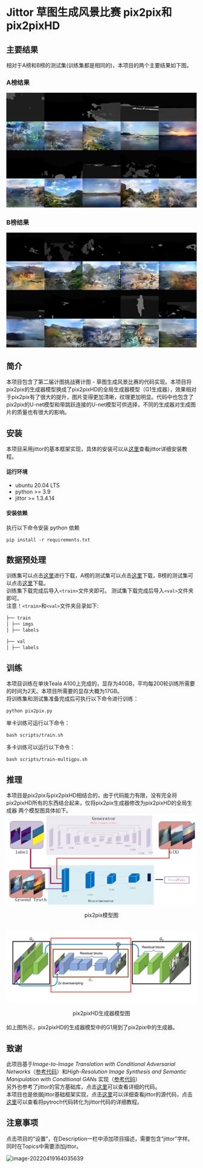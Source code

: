 # Jittor 草图生成风景比赛 pix2pix和pix2pixHD
## 主要结果
相对于A榜和B榜的测试集(训练集都是相同的)，本项目的两个主要结果如下图。
### A榜结果
![主要结果](./img/A.png)
### B榜结果
![主要结果](./img/B.png)

## 简介
本项目包含了第二届计图挑战赛计图 - 草图生成风景比赛的代码实现。本项目将pix2pix的生成器模型换成了pix2pixHD的全局生成器模型（G1生成器），效果相对于pix2pix有了很大的提升，图片变得更加清晰，纹理更加明显。代码中也包含了pix2pix的U-net模型和带跳跃连接的U-net模型可供选择，不同的生成器对生成图片的质量也有很大的影响。

## 安装 
本项目采用jittor的基本框架实现，具体的安装可以从[这里](https://cg.cs.tsinghua.edu.cn/jittor/download/)查看jittor详细安装教程。
#### 运行环境
- ubuntu 20.04 LTS
- python >= 3.9
- jittor >= 1.3.4.14

#### 安装依赖
执行以下命令安装 python 依赖
```
pip install -r requirements.txt
```

## 数据预处理
训练集可以点击[这里]()进行下载，A榜的测试集可以点击[这里]()下载，B榜的测试集可以点击[这里]()下载。<br />
训练集下载完成后导入`<train>`文件夹即可。
测试集下载完成后导入`<val>`文件夹即可。<br />
注意！`<train>`和`<val>`文件夹目录如下:<br />
```
├── train
│ ├── imgs
│ ├── labels
```
```
├── val
│ ├── labels
```
## 训练
本项目训练在单块Teala A100上完成的，显存为40GB，平均每200轮训练所需要的时间为2天。本项目所需要的显存大概为17GB。<br />
将训练集和测试集准备完成后可执行以下命令进行训练：
```
python pix2pix.py
```

单卡训练可运行以下命令：
```
bash scripts/train.sh
```

多卡训练可以运行以下命令：
```
bash scripts/train-multigpu.sh
```

## 推理
本项目是pix2pix与pix2pixHD相结合的，由于代码能力有限，没有完全将pix2pixHD所有的东西结合起来，仅将pix2pix生成器修改为pix2pixHD的全局生成器
两个模型图具体如下。
![pix2pix模型图](./img/pix2pix.png)
<center>pix2pix模型图</center> 
<br />  

![pix2pixHD生成器模型图](./img/pix2pixHDG1.png)
<center>pix2pixHD生成器模型图</center> 
<br /> 
如上图所示，pix2pixHD的生成器模型中的G1用到了pix2pix中的生成器。<br />

## 致谢
此项目基于*Image-to-Image Translation with Conditional Adversarial Networks*（[参考代码](https://github.com/junyanz/pytorch-CycleGAN-and-pix2pix)）和*High-Resolution Image Synthesis and Semantic Manipulation with Conditional GANs* 实现（[参考代码](https://github.com/NVIDIA/pix2pixHD)）<br />
另外也参考了jittor的官方基础库，点击[这里](https://github.com/Jittor/JGAN)可以查看详细的代码。<br />
本项目也是依据jittor基础框架实现，点击[这里]()可以详细查看jittor的源代码，点击[这里](https://cg.cs.tsinghua.edu.cn/jittor/tutorial/2020-5-2-16-43-pytorchconvert/)可以查看将pytroch代码转化为jittor代码的详细教程。

## 注意事项

点击项目的“设置”，在Description一栏中添加项目描述，需要包含“jittor”字样。同时在Topics中需要添加jittor。

![image-20220419164035639](https://s3.bmp.ovh/imgs/2022/04/19/6a3aa627eab5f159.png)